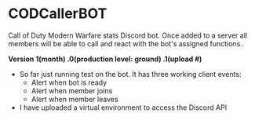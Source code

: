 # CODCallerBOT
Call of Duty Modern Warfare stats Discord bot. Once added to a server all members will be able to call and react with the bot's assigned functions.

**Version 1(month) .0(production level: ground) .1(upload #)**
  - So far just running test on the bot. It has three working client events:
    - Alert when bot is ready
    - Alert when member joins
    - Alert when member leaves
  - I have uploaded a virtual environment to access the Discord API
